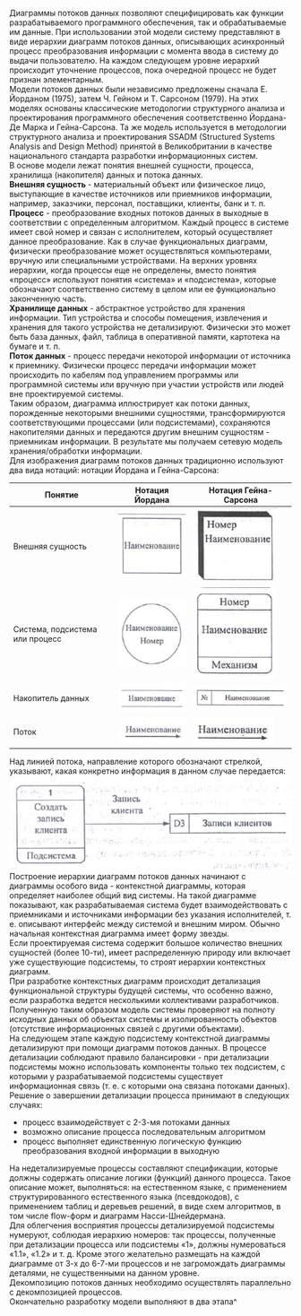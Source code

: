 Диаграммы потоков данных позволяют специфицировать как функции разрабатываемого программного обеспечения, так и обрабатываемые им данные. При использовании этой модели систему представляют в виде иерархии диаграмм потоков данных, описывающих асинхронный процесс преобразования информации с момента ввода в систему до выдачи пользователю. На каждом следующем уровне иерархий происходит уточнение процессов, пока очередной процесс не будет признан элементарным.  
Модели потоков данных были независимо предложены сначала Е. Йорданом (1975), затем Ч. Гейном и Т. Сарсоном (1979). На этих моделях основаны классические методологии структурного анализа и проектирования программного обеспечения соответственно Йордана-Де Марка и Гейна-Сарсона. Та же модель используется в методологии структурного анализа и проектирования SSADM (Structured Systems Analysis and Design Method) принятой в Великобритании в качестве национального стандарта разработки информационных систем.  
В основе модели лежат понятия внешней сущности, процесса, хранилища (накопителя) данных и потока данных.  
**Внешняя сущность** - материальный объект или физическое лицо, выступающие в качестве источников или приемников информации, например, заказчики, персонал, поставщики, клиенты, банк и т. п.  
**Процесс** - преобразование входных потоков данных в выходные в соответствии с определенным алгоритмом. Каждый процесс в системе имеет свой номер и связан с исполнителем, который осуществляет данное преобразование. Как в случае функциональных диаграмм, физически преобразование может осуществляться компьютерами, вручную или специальными устройствами. На верхних уровнях иерархии, когда процессы еще не определены, вместо понятия «процесс» используют понятия «система» и «подсистема», которые обозначают соответственно систему в целом или ее функционально законченную часть.  
**Хранилище данных** - абстрактное устройство для хранения информации. Тип устройства и способы помещения, извлечения и хранения для такого устройства не детализируют. Физически это может быть база данных, файл, таблица в оперативной памяти, картотека на бумаге и т. п.  
**Поток данных** - процесс передачи некоторой информации от источника к приемнику. Физически процесс передачи информации может происходить по кабелям под управлением программы или программной системы или вручную при участии устройств или людей вне проектируемой системы.  
Таким образом, диаграмма иллюстрирует как потоки данных, порожденные некоторыми внешними сущностями, трансформируются соответствующими процессами (или подсистемами), сохраняются накопителями данных и передаются другим внешним сущностям - приемникам информации. В результате мы получаем сетевую модель хранения/обработки информации.  
Для изображения диаграмм потоков данных традиционно используют два вида нотаций: нотации Йордана и Гейна-Сарсона:

| Понятие                         | Нотация Йордана                                                                                                                              | Нотация Гейна-Сарсона                                                                                                                                    |
| ------------------------------- | -------------------------------------------------------------------------------------------------------------------------------------------- | -------------------------------------------------------------------------------------------------------------------------------------------------------- |
| Внешняя сущность                | ![Нотация Йордана - Внешняя сущность](../Pictures/15_01.%20Нотация%20Йордана%20-%20Внешняя%20сущность.png)                                   | ![Нотация Гейна-Сарсона - Внешняя сущность](../Pictures/15_05.%20Нотация%20Гейна-Сарсона%20-%20Внешняя%20сущность.png)                                   |
| Система, подсистема или процесс | ![Нотация Йордана - Система, подсистема или процесс](../Pictures/15_02.%20Нотация%20Йордана%20-%20Система,%20подсистема%20или%20процесс.png) | ![Нотация Гейна-Сарсона - Система, подсистема или процесс](../Pictures/15_06.%20Нотация%20Гейна-Сарсона%20-%20Система,%20подсистема%20или%20процесс.png) |
| Накопитель данных               | ![Нотация Йордана - Накопитель данных](../Pictures/15_03.%20Нотация%20Йордана%20-%20Накопитель%20данных.png)                                 | ![Нотация Гейна-Сарсона - Накопитель данных](../Pictures/15_07.%20Нотация%20Гейна-Сарсона%20-%20Накопитель%20данных.png)                                 |
| Поток                           | ![Нотация Йордана - Поток](../Pictures/15_04.%20Нотация%20Йордана%20-%20Поток.png)                                                           | ![Нотация Гейна-Сарсона - Поток](../Pictures/15_08.%20Нотация%20Гейна-Сарсона%20-%20Поток.png)                                                           |
  
Над линией потока, направление которого обозначают стрелкой, указывают, какая конкретно информация в данном случае передается:  
![Пример потока данных](../Pictures/15_09.%20Пример%20потока%20данных.png)  
Построение иерархии диаграмм потоков данных начинают с диаграммы особого вида - контекстной диаграммы, которая определяет наиболее общий вид системы. На такой диаграмме показывают, как разрабатываемая система будет взаимодействовать с приемниками и источниками информации без указания исполнителей, т. е. описывают интерфейс между системой и внешним миром. Обычно начальная контекстная диаграмма имеет форму звезды.  
Если проектируемая система содержит большое количество внешних сущностей (более 10-ти), имеет распределенную природу или включает уже существующие подсистемы, то строят иерархии контекстных диаграмм.  
При разработке контекстных диаграмм происходит детализация функциональной структуры будущей системы, что особенно важно, если разработка ведется несколькими коллективами разработчиков.  
Полученную таким образом модель системы проверяют на полноту исходных данных об объектах системы и изолированность объектов (отсутствие информационных связей с другими объектами).  
На следующем этапе каждую подсистему контекстной диаграммы детализируют при помощи диаграмм потоков данных. В процессе детализации соблюдают правило балансировки - при детализации подсистемы можно использовать компоненты только тех подсистем, с которыми у разрабатываемой подсистемы существует информационная связь (т. е. с которыми она связана потоками данных).  
Решение о завершении детализации процесса принимают в следующих случаях:
- процесс взаимодействует с 2-3-мя потоками данных
- возможно описание процесса последовательным алгоритмом
- процесс выполняет единственную логическую функцию преобразования входной информации в выходную
  
На недетализируемые процессы составляют спецификации, которые должны содержать описание логики (функций) данного процесса. Такое описание может, выполняться: на естественном языке, с применением структурированного естественного языка (псевдокодов), с применением таблиц и деревьев решений, в виде схем алгоритмов, в том числе flow-форм и диаграмм Насси-Шнейдермана.  
Для облегчения восприятия процессы детализируемой подсистемы нумеруют, соблюдая иерархию номеров: так процессы, полученные при детализации процесса или подсистемы «1», должны нумероваться «1.1», «1.2» и т. д. Кроме этого желательно размещать на каждой диаграмме от 3-х до 6-7-ми процессов и не загромождать диаграммы деталями, не существенными на данном уровне.  
Декомпозицию потоков данных необходимо осуществлять параллельно с декомпозицией процессов.  
Окончательно разработку модели выполняют в два этапа^
